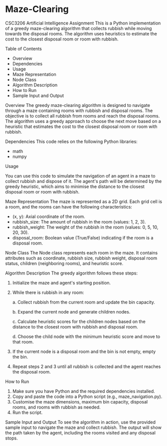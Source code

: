 # Maze-Clearing
CSC3206 Artificial Intelligence Assignment
This is a Python implementation of a greedy maze-clearing algorithm that collects rubbish while moving towards the disposal rooms. The algorithm uses heuristics to estimate the cost to the closest disposal room or room with rubbish.


Table of Contents
- Overview
- Dependencies
- Usage
- Maze Representation
- Node Class
- Algorithm Description
- How to Run
- Sample Input and Output


Overview
The greedy maze-clearing algorithm is designed to navigate through a maze containing rooms with rubbish and disposal rooms. The objective is to collect all rubbish from rooms and reach the disposal rooms. The algorithm uses a greedy approach to choose the next move based on a heuristic that estimates the cost to the closest disposal room or room with rubbish.


Dependencies
This code relies on the following Python libraries:
- math
- numpy


Usage

You can use this code to simulate the navigation of an agent in a maze to collect rubbish and dispose of it. The agent's path will be determined by the greedy heuristic, which aims to minimise the distance to the closest disposal room or room with rubbish.


Maze Representation
The maze is represented as a 2D grid. Each grid cell is a room, and the rooms can have the following characteristics:
- (x, y): Axial coordinate of the room.
- rubbish_size: The amount of rubbish in the room (values: 1, 2, 3).
- rubbish_weight: The weight of the rubbish in the room (values: 0, 5, 10, 20, 30).
- disposal_room: Boolean value (True/False) indicating if the room is a disposal room.


Node Class
The Node class represents each room in the maze. It contains attributes such as coordinate, rubbish size, rubbish weight, disposal room status, children (neighboring rooms), and heuristic score.


Algorithm Description
The greedy algorithm follows these steps:

1. Initialize the maze and agent's starting position.
2. While there is rubbish in any room:

   a. Collect rubbish from the current room and update the bin capacity.

   b. Expand the current node and generate children nodes.

   c. Calculate heuristic scores for the children nodes based on the distance to the closest room with rubbish and disposal room.

   d. Choose the child node with the minimum heuristic score and move to that room.
4. If the current node is a disposal room and the bin is not empty, empty the bin.
5. Repeat steps 2 and 3 until all rubbish is collected and the agent reaches the disposal room.


How to Run
1. Make sure you have Python and the required dependencies installed.
2. Copy and paste the code into a Python script (e.g., maze_navigation.py).
3. Customise the maze dimensions, maximum bin capacity, disposal rooms, and rooms with rubbish as needed.
4. Run the script.


Sample Input and Output
To see the algorithm in action, use the provided sample input to navigate the maze and collect rubbish. The output will show the path taken by the agent, including the rooms visited and any disposal stops.
